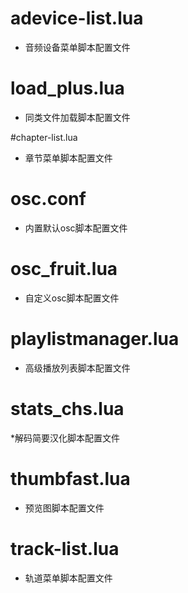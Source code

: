 # adevice-list.lua
* 音频设备菜单脚本配置文件

# load_plus.lua
* 同类文件加载脚本配置文件

#chapter-list.lua
* 章节菜单脚本配置文件

# osc.conf
* 内置默认osc脚本配置文件

# osc_fruit.lua
* 自定义osc脚本配置文件

# playlistmanager.lua
* 高级播放列表脚本配置文件

# stats_chs.lua
*解码简要汉化脚本配置文件

# thumbfast.lua
* 预览图脚本配置文件

# track-list.lua
* 轨道菜单脚本配置文件
